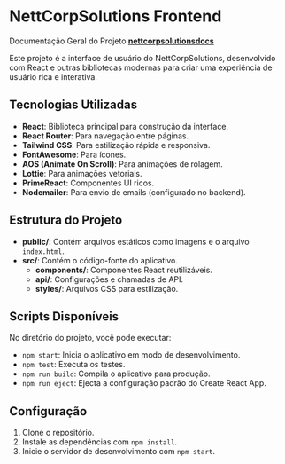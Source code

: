 # NettCorpSolutions Frontend

Documentação Geral do Projeto
[**nettcorpsolutionsdocs**](https://github.com/NettCorpSolutions/nettcorpsolutions-docs)

Este projeto é a interface de usuário do NettCorpSolutions, desenvolvido com React e outras bibliotecas modernas para criar uma experiência de usuário rica e interativa.

## Tecnologias Utilizadas

- **React**: Biblioteca principal para construção da interface.
- **React Router**: Para navegação entre páginas.
- **Tailwind CSS**: Para estilização rápida e responsiva.
- **FontAwesome**: Para ícones.
- **AOS (Animate On Scroll)**: Para animações de rolagem.
- **Lottie**: Para animações vetoriais.
- **PrimeReact**: Componentes UI ricos.
- **Nodemailer**: Para envio de emails (configurado no backend).

## Estrutura do Projeto

- **public/**: Contém arquivos estáticos como imagens e o arquivo `index.html`.
- **src/**: Contém o código-fonte do aplicativo.
  - **components/**: Componentes React reutilizáveis.
  - **api/**: Configurações e chamadas de API.
  - **styles/**: Arquivos CSS para estilização.

## Scripts Disponíveis

No diretório do projeto, você pode executar:

- `npm start`: Inicia o aplicativo em modo de desenvolvimento.
- `npm test`: Executa os testes.
- `npm run build`: Compila o aplicativo para produção.
- `npm run eject`: Ejecta a configuração padrão do Create React App.

## Configuração

1. Clone o repositório.
2. Instale as dependências com `npm install`.
3. Inicie o servidor de desenvolvimento com `npm start`.

<!--

## Contribuição

Sinta-se à vontade para abrir issues e pull requests para melhorias e correções.

## Licença

Este projeto está licenciado sob a licença MIT. -->
